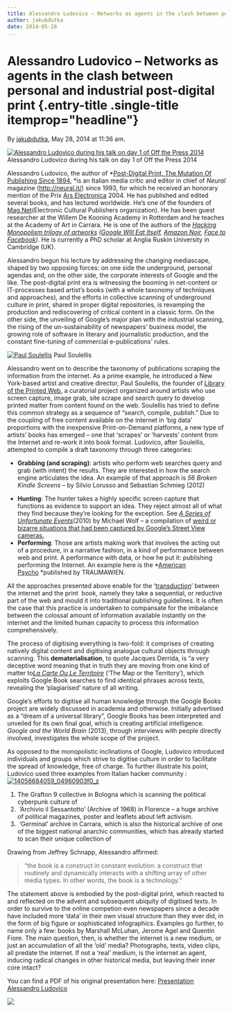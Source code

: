 ```yaml
---
title: Alessandro Ludovico – Networks as agents in the clash between personal and industrial post-digital print
author: jakubdutka
date: 2014-05-28
...
```


# Alessandro Ludovico – Networks as agents in the clash between personal and industrial post-digital print {.entry-title .single-title itemprop="headline"}

By [jakubdutka](http://networkcultures.org/digitalpublishing/author/jakubdutka/ "Posts by jakubdutka"),
May 28, 2014 at 11:36 am.



[![Alessandro Ludovico during his talk on day 1 of Off the Press
2014](imgs/14241082322_e72754dc53_z.jpg)]()
Alessandro Ludovico during his talk on day 1 of Off the Press 2014



Alessandro Ludovico, the author of *[Post-Digital Print, The Mutation Of
Publishing Since 1894](http://monoskop.org/log/?p=4165), *is an Italian
media critic and editor in chief of *Neural* magazine
(<http://neural.it/>) since 1993, for which he received an honorary
mention of the Prix [Ars
Electronica](http://monoskop.org/Ars_Electronica) 2004. He has published
and edited several books, and has lectured worldwide. He’s one of the
founders of [Mag.Net](http://postdigitalprint.org/)(Electronic Cultural
Publishers organization). He has been guest researcher at the Willem De
Kooning Academy in Rotterdam and he teaches at the Academy of Art in
Carrara. He is one of the authors of the *[Hacking Monopolism trilogy of
artworks](http://www.face-to-facebook.net/hacking-monopolism-trilogy.php)
([Google WIll Eat Itself](http://www.gwei.org/index.php), [Amazon
Noir](http://www.amazon-noir.com/thestory.html), [Face to
Facebook](http://www.face-to-facebook.net/index.php))*. He is currently
a PhD scholar at Anglia Ruskin University in Cambridge (UK).

Alessandro begun his lecture by addressing the changing mediascape,
shaped by two opposing forces: on one side the underground, personal
agendas and, on the other side, the corporate interests of Google and
the like. The post-digital print era is witnessing the booming in
net-content or IT-processes based artist’s books (with a whole taxonomy
of techniques and approaches), and the efforts in collective scanning of
underground culture in print, shared in proper digital repositories, is
revamping the production and rediscovering of critical content in a
classic form. On the other side, the unveiling of Google’s major plan
with the industrial scanning, the rising of the un-sustainability of
newspapers’ business model, the growing role of software in literary and
journalistic production, and the constant fine-tuning of commercial
e-publications’ rules.



[![Paul Soulellis](imgs/Peter_Millson_Weymouth_lo.jpg)]()
Paul Soulellis



Alessandro went on to describe the taxonomy of publications scraping the
information from the internet. As a prime example, he introduced a New
York-based artist and creative director, Paul Soulellis, the founder
of [Library of the Printed
Web](http://libraryoftheprintedweb.tumblr.com/), a curatorial
project organized around artists who use screen capture, image grab,
site scrape and search query to develop printed matter from content
found on the web. Soulellis has tried to define this common strategy as
a sequence of “search, compile, publish.” Due to the coupling of free
content available on the internet in ‘big data’ proportions with the
inexpensive Print-on-Demand platforms, a new type of artists’ books has
emerged – one that ‘scrapes’ or ‘harvests’ content from the Internet and
re-work it into book format. Ludovico, after Soulellis, attempted to
compile a draft taxonomy through three categories:

-   **Grabbing (and scraping)**: artists who perform web searches query
    and grab (with intent) the results. They are interested in how the
    search engine articulates the idea. An example of that approach is
    *56 Broken Kindle Screens* – by Silvio Lorusso and Sebastian Schmieg
    (2012)

<!-- -->

-   **Hunting**: The hunter takes a highly specific screen capture that
    functions as evidence to support an idea. They reject almost all of
    what they find because they’re looking for the exception. See [*A
    Series of Unfortunate
    Events*](http://photomichaelwolf.com/#book-asoue)(2010) by Michael
    Wolf – a compilation of [weird or bizarre situations that had been
    captured by Google’s Street View
    cameras.](https://www.lensculture.com/articles/michael-wolf-a-series-of-unfortunate-events)
-   **Performing**: Those are artists making work that involves the
    acting out of a procedure, in a narrative fashion, in a kind of
    performance between web and print. A performance with data, or how
    he put it: publishing performing the Internet. An example here is
    the *[American
    Psycho](traumawien.at/prints/american-psycho/) *published by
    TRAUMAWIEN.

All the approaches presented above enable for the
‘[transduction](http://en.wikipedia.org/wiki/Transduction_%28genetics%29)’
between the internet and the print  book, namely they take a sequential,
or reductive part of the web and mould it into traditional publishing
guidelines. It is often the case that this practice is undertaken to
compansate for the imbalance between the colossal amount of information
available instantly on the internet and the limited human capacity to
process this information comprehensively.

The process of digitising everything is two-fold: it comprises of
creating natively digital content and digitising analogue cultural
objects through scanning. This **dematerialisation**, to quote Jacques
Derrida, is “a very deceptive word meaning that in truth they are moving
from one kind of matter to[*La Carte Ou Le
Territoire*](http://bcc.stdin.fr/LaCarteOuLeTerritoire/) (‘The Map or
the Territory’), which exploits Google Book searches to find identical
phrases across texts, revealing the ‘plagiarised’ nature of all writing.

Google’s efforts to digitise all human knowledge through the Google
Books project are widely discussed in academia and otherwise. Initially
advertised as a “dream of a universal library”, Google Books has been
interpreted and unveiled for its own final goal, which is creating
artificial intelligence. *Google and the World Brain* (2013), through
interviews with people directly involved, investigates the whole scope
of the project.

As opposed to the monopolistic inclinations of Google, Ludovico
introduced individuals and groups which strive to digitise culture in
order to facilitate the spread of knowledge, free of charge. To further
illustrate his point, Ludovico used three examples from Italian hacker
community :
[![14056684059\_04960903f0\_z](imgs/14056684059_04960903f0_z.jpg)]()

1.  The Grafton 9 collective in Bologna which is scanning the political
    cyberpunk culture of
2.   ‘Archivio il Sessantotto’ (Archive of 1968) in Florence – a huge
    archive of political magazines, poster and leaflets about left
    activism.
3.   ‘Germinal’ archive in Carrara, which is also the historical archive
    of one of the biggest national anarchic communities, which has
    already started to scan their unique collection of

Drawing from Jeffrey Schnapp, Alessandro affirmed:

> “the book is a construct in constant evolution: a construct that
> routinely and dynamically interacts with a shifting array of other
> media types. In other words, the book is a technology.”

The statement above is embodied by the post-digital print, which reacted
to and reflected on the advent and subsequent ubiquity of digitised
texts. In order to survive to the online competion even newspapers since
a decade have included more ‘data’ in their own visual structure than
they ever did, in the form of big figure or sophisticated infographics.
Examples go further, to name only a few: books by Marshall McLuhan,
Jerome Agel and Quentin Fiore. The main question, then, is whether the
internet is a new medium, or just an accumulation of all the ‘old’
media? Photographs, texts, video clips, all predate the internet. If not
a ‘real’ medium, is the internet an agent, inducing radical changes in
other historical media, but leaving their inner core intact?

You can find a PDF of his original presentation here: [Presentation
Alessandro
Ludovico](http://networkcultures.org/digitalpublishing/wp-content/uploads/sites/26/2014/06/S1_02_Alessandro-Ludovico.pdf)

[![](imgs/477909957_640.jpg)](http://vimeo.com/96574475)
